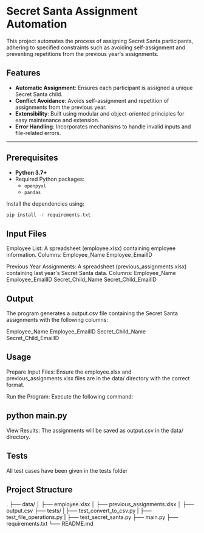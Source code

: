# Secret Santa Assignment Automation

This project automates the process of assigning Secret Santa participants, adhering to specified constraints such as avoiding self-assignment and preventing repetitions from the previous year's assignments.

## Features

- **Automatic Assignment**: Ensures each participant is assigned a unique Secret Santa child.
- **Conflict Avoidance**: Avoids self-assignment and repetition of assignments from the previous year.
- **Extensibility**: Built using modular and object-oriented principles for easy maintenance and extension.
- **Error Handling**: Incorporates mechanisms to handle invalid inputs and file-related errors.

---

## Prerequisites

- **Python 3.7+**
- Required Python packages:
  - `openpyxl`
  - `pandas`

Install the dependencies using:

```bash
pip install -r requirements.txt
```

## Input Files

  Employee List: A spreadsheet (employee.xlsx) containing employee information.
        Columns:
            Employee_Name
            Employee_EmailID

   Previous Year Assignments: A spreadsheet (previous_assignments.xlsx) containing last year's Secret Santa data.
        Columns:
            Employee_Name
            Employee_EmailID
            Secret_Child_Name
            Secret_Child_EmailID

## Output

The program generates a output.csv file containing the Secret Santa assignments with the following columns:

  Employee_Name
  Employee_EmailID
  Secret_Child_Name
  Secret_Child_EmailID

## Usage

  Prepare Input Files: Ensure the employee.xlsx and previous_assignments.xlsx files are in the data/ directory with the correct format.

  Run the Program: Execute the following command:

## python main.py

  View Results: The assignments will be saved as output.csv in the data/ directory.

## Tests
  
  All test cases have been given in the tests folder

## Project Structure
  .
├── data/
│   ├── employee.xlsx
│   ├── previous_assignments.xlsx
│   ├── output.csv
├── tests/
|   ├── test_convert_to_csv.py
|   ├── test_file_operations.py
|   ├── test_secret_santa.py
├── main.py
├── requirements.txt
└── README.md
